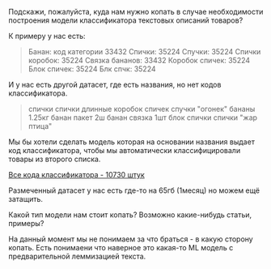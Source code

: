 Подскажи, пожалуйста, куда нам нужно копать в случае необходимости построения модели классификатора текстовых описаний товаров?

К примеру у нас есть:

> Банан: код категории 33432
> Спички: 35224
> Спучки: 35224
> Спички коробок: 35224
> Связка бананов: 33432
> Коробок спичек: 35224
> Блок спичек: 35224
> Блк спчк: 35224

И у нас есть другой датасет, где есть названия, но нет кодов классификатора.

> спички
> спички длинные
> коробок спичек
> спучки "огонек"
> бананы 1.25кг
> банан пакет 2ш
> банан связка 1шт
> блок спички
> спички "жар птица"

Мы бы хотели сделать модель которая на основании названия выдает код классификатора, чтобы мы автоматически классифицировали товары из второго списка.

[Все кода классификатора - 10730 штук](https://mm.nodeart.app/files/jun4pbobibft8xkhbhehttuk1r/public?h=j6mglL8ViRLhw5sJJJB6YAWY9w1q5vIfGW9-XJOzMtU)

Размеченный датасет у нас есть где-то на 65гб (1месяц) но можем ещё затащить. 

Какой тип модели нам стоит копать? Возможно какие-нибудь статьи, примеры?

На данный момент мы не понимаем за что браться - в какую сторону копать. Есть понимаени что наверное это какая-то ML модель с предварительной леммизацией текста.